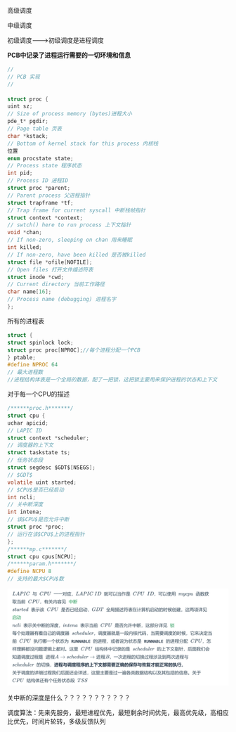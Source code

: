高级调度

中级调度

初级调度--->初级调度是进程调度



**PCB中记录了进程运行需要的一切环境和信息**

```c
//
// PCB 实现
//

struct proc {
uint sz;
// Size of process memory (bytes)进程大小
pde_t* pgdir;
// Page table 页表
char *kstack;
// Bottom of kernel stack for this process 内核栈
位置
enum procstate state;
// Process state 程序状态
int pid;
// Process ID 进程ID
struct proc *parent;
// Parent process 父进程指针
struct trapframe *tf;
// Trap frame for current syscall 中断栈帧指针
struct context *context;
// swtch() here to run process 上下文指针
void *chan;
// If non-zero, sleeping on chan 用来睡眠
int killed;
// If non-zero, have been killed 是否被killed
struct file *ofile[NOFILE];
// Open files 打开文件描述符表
struct inode *cwd;
// Current directory 当前工作路径
char name[16];
// Process name (debugging) 进程名字
};
```

所有的进程表

```C
struct {
struct spinlock lock;
struct proc proc[NPROC];//每个进程分配一个PCB
} ptable;
#define NPROC 64
// 最大进程数
//进程结构体表是一个全局的数据，配了一把锁，这把锁主要用来保护进程的状态和上下文
```



对于每一个CPU的描述

```C
/******proc.h*******/
struct cpu {
uchar apicid;
// LAPIC ID
struct context *scheduler;
// 调度器的上下文
struct taskstate ts;
// 任务状态段
struct segdesc $GDT$[NSEGS];
// $GDT$
volatile uint started;
// $CPU$是否已经启动
int ncli;
// 关中断深度
int intena;
// 该$CPU$是否允许中断
struct proc *proc;
// 运行在该$CPU$上的进程指针
};
/******mp.c*******/
struct cpu cpus[NCPU];
/******param.h*******/
#define NCPU 8
// 支持的最大$CPU$数
```

![image-20250606215812321](./assets/image-20250606215812321.png)

关中断的深度是什么？？？？？？？？？？？



调度算法：先来先服务，最短进程优先，最短剩余时间优先，最高优先级，高相应比优先，时间片轮转，多级反馈队列